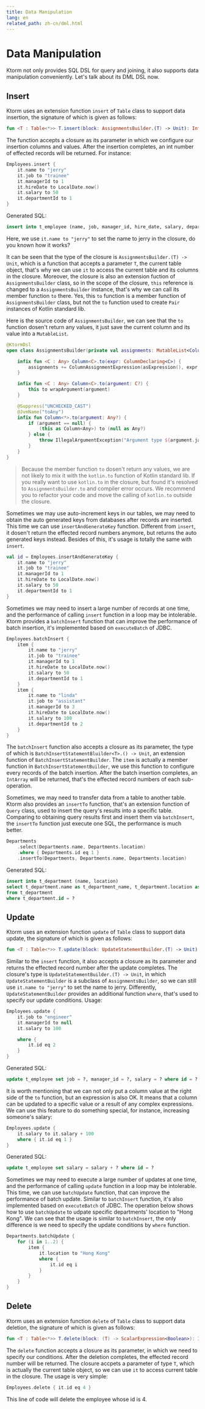 ```yaml
---
title: Data Manipulation
lang: en
related_path: zh-cn/dml.html
---
```


# Data Manipulation

Ktorm not only provides SQL DSL for query and joining, it also supports data manipulation conveniently. Let's talk about its DML DSL now. 

## Insert

Ktorm uses an extension function `insert` of `Table` class to support data insertion, the signature of which is given as follows: 

```kotlin
fun <T : Table<*>> T.insert(block: AssignmentsBuilder.(T) -> Unit): Int
```

The function accepts a closure as its parameter in which we configure our insertion columns and values. After the insertion completes, an int number of effected records will be returned. For instance: 

```kotlin
Employees.insert {
    it.name to "jerry"
    it.job to "trainee"
    it.managerId to 1
    it.hireDate to LocalDate.now()
    it.salary to 50
    it.departmentId to 1
}
```

Generated SQL: 

```sql
insert into t_employee (name, job, manager_id, hire_date, salary, department_id) values (?, ?, ?, ?, ?, ?) 
```

Here, we use `it.name to "jerry"` to set the name to jerry in the closure, do you known how it works? 

It can be seen that the type of the closure is `AssignmentsBuilder.(T) -> Unit`, which is a function that accepts a parameter `T`, the current table object, that's why we can use `it` to access the current table and its columns in the closure. Moreover, the closure is also an extension fuction of `AssignmentsBuilder` class, so in the scope of the closure, `this` reference is changed to a `AssignmentsBuilder` instance, that's why we can call its member function `to` there. Yes, this `to` function is a member function of `AssignmentsBuilder` class, but not the `to` function used to create `Pair` instances of Kotlin standard lib. 

Here is the source code of `AssignmentsBuilder`, we can see that the `to` function dosen't return any values, it just save the current column and its value into a `MutableList`.

```kotlin
@KtormDsl
open class AssignmentsBuilder(private val assignments: MutableList<ColumnAssignmentExpression<*>>) {

    infix fun <C : Any> Column<C>.to(expr: ColumnDeclaring<C>) {
        assignments += ColumnAssignmentExpression(asExpression(), expr.asExpression())
    }

    infix fun <C : Any> Column<C>.to(argument: C?) {
        this to wrapArgument(argument)
    }

    @Suppress("UNCHECKED_CAST")
    @JvmName("toAny")
    infix fun Column<*>.to(argument: Any?) {
        if (argument == null) {
            (this as Column<Any>) to (null as Any?)
        } else {
            throw IllegalArgumentException("Argument type ${argument.javaClass.name} cannot assign to ${sqlType.typeName}")
        }
    }
}
```

> Because the member function `to` dosen't return any values, we are not likely to mix it with the `kotlin.to` function of Kotlin standard lib. If you really want to use `kotlin.to` in the closure, but found it's resolved to `AssignmentsBuilder.to` and compiler error occurs. We recommend you to refactor your code and move the calling of `kotlin.to` outside the closure. 

Sometimes we may use auto-increment keys in our tables, we may need to obtain the auto generated keys from databases after records are inserted. This time we can use `insertAndGenerateKey` function. Different from `insert`, it dosen't return the effected record numbers anymore, but returns the auto generated keys instead. Besides of this, it's usage is totally the same with `insert`. 

```kotlin
val id = Employees.insertAndGenerateKey {
    it.name to "jerry"
    it.job to "trainee"
    it.managerId to 1
    it.hireDate to LocalDate.now()
    it.salary to 50
    it.departmentId to 1
}
```

Sometimes we may need to insert a large number of records at one time, and the performance of calling `insert` function in a loop may be intolerable. Ktorm provides a `batchInsert` function that can improve the performance of batch insertion, it's implemented based on `executeBatch` of JDBC. 

```kotlin
Employees.batchInsert {
    item {
        it.name to "jerry"
        it.job to "trainee"
        it.managerId to 1
        it.hireDate to LocalDate.now()
        it.salary to 50
        it.departmentId to 1
    }
    item {
        it.name to "linda"
        it.job to "assistant"
        it.managerId to 3
        it.hireDate to LocalDate.now()
        it.salary to 100
        it.departmentId to 2
    }
}
```

The `batchInsert` function also accepts a closure as its parameter, the type of which is `BatchInsertStatementBluilder<T>.() -> Unit`, an extension function of `BatchInsertStatementBuilder`. The `item` is actually a member function in `BatchInsertStatementBuilder`, we use this function to configure every records of the batch insertion. After the batch insertion completes, an `IntArray` will be returned, that's the effected record numbers of each sub-operation. 

Sometimes, we may need to transfer data from a table to another table. Ktorm also provides an `insertTo` function, that's an extension function of `Query` class, used to insert the query's results into a specific table. Comparing to obtaining query results first and insert them via `batchInsert`, the `insertTo` function just execute one SQL, the performance is much better. 

```kotlin
Departments
    .select(Departments.name, Departments.location)
    .where { Departments.id eq 1 }
    .insertTo(Departments, Departments.name, Departments.location)
```

Generated SQL: 

```sql
insert into t_department (name, location) 
select t_department.name as t_department_name, t_department.location as t_department_location 
from t_department 
where t_department.id = ? 
```

## Update

Ktorm uses an extension function `update` of `Table` class to support data update, the signature of which is given as follows: 

```kotlin
fun <T : Table<*>> T.update(block: UpdateStatementBuilder.(T) -> Unit): Int
```

Similar to the `insert` function, it also accepts a closure as its parameter and returns the effected record number after the update completes. The closure's type is `UpdateStatementBuilder.(T) -> Unit`, in which `UpdateStatementBuilder` is a subclass of `AssignmentsBuilder`, so we can still use `it.name to "jerry"` to set the name to jerry. Differently, `UpdateStatementBuilder` provides an additional function `where`, that's used to specify our update conditions. Usage: 

```kotlin
Employees.update {
    it.job to "engineer"
    it.managerId to null
    it.salary to 100

    where {
        it.id eq 2
    }
}
```

Generated SQL: 

```sql
update t_employee set job = ?, manager_id = ?, salary = ? where id = ? 
```

It is worth mentioning that we can not only put a column value at the right side of the `to` function, but an expression is also OK. It means that a column can be updated to a specific value or a result of any complex expressions. We can use this feature to do something special, for instance, increasing someone's salary: 

```kotlin
Employees.update {
    it.salary to it.salary + 100
    where { it.id eq 1 }
}
```

Generated SQL: 

```sql
update t_employee set salary = salary + ? where id = ? 
```

Sometimes we may need to execute a large number of updates at one time, and the performance of calling `update` function in a loop may be intolerable. This time, we can use `batchUpdate` function, that can improve the performance of batch update. Similar to `batchInsert` function, it's also implemented based on `executeBatch` of JDBC. The operation below shows how to use `batchUpdate` to udpate specific departments' location to "Hong Kong". We can see that the usage is similar to `batchInsert`, the only difference is we need to specify the update conditions by `where` function. 

```kotlin
Departments.batchUpdate {
    for (i in 1..2) {
        item {
            it.location to "Hong Kong"
            where {
                it.id eq i
            }
        }
    }
}
```

## Delete

Ktorm uses an extension function `delete` of `Table` class to support data deletion, the signature of which is given as follows: 

```kotlin
fun <T : Table<*>> T.delete(block: (T) -> ScalarExpression<Boolean>): Int
```

The `delete` function accepts a closure as its parameter, in which we need to specify our conditions. After the deletion completes, the effected record number will be returned. The closure accpets a parameter of type `T`, which is actually the current table object, so we can use `it` to access current table in the closure. The usage is very simple: 

```kotlin
Employees.delete { it.id eq 4 }
```

This line of code will delete the employee whose id is 4. 